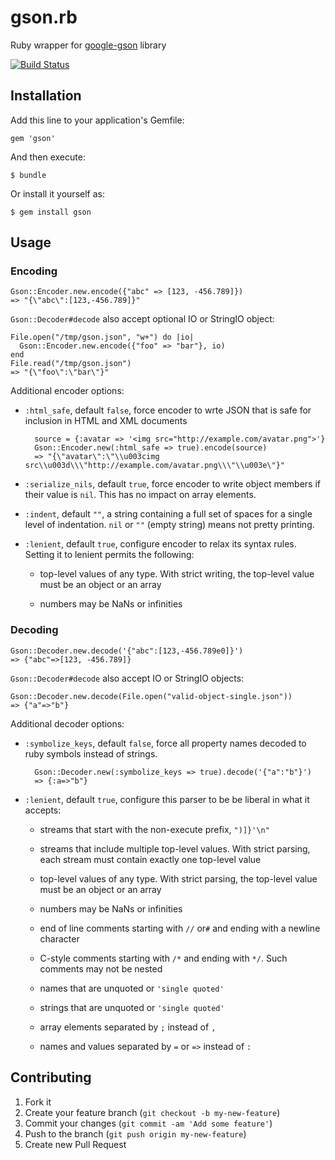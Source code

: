 # gson.rb

Ruby wrapper for [google-gson][1] library

[![Build Status](https://travis-ci.org/taichi/gson.rb.png)][2]

## Installation

Add this line to your application's Gemfile:

    gem 'gson'

And then execute:

    $ bundle

Or install it yourself as:

    $ gem install gson

## Usage

### Encoding

    Gson::Encoder.new.encode({"abc" => [123, -456.789]})
    => "{\"abc\":[123,-456.789]}"

`Gson::Decoder#decode` also accept optional IO or StringIO object:

    File.open("/tmp/gson.json", "w+") do |io|
      Gson::Encoder.new.encode({"foo" => "bar"}, io)
    end
    File.read("/tmp/gson.json")
    => "{\"foo\":\"bar\"}"

Additional encoder options:

* `:html_safe`, default `false`, force encoder to wrte JSON that is
  safe for inclusion in HTML and XML documents

        source = {:avatar => '<img src="http://example.com/avatar.png">'}
        Gson::Encoder.new(:html_safe => true).encode(source)
        => "{\"avatar\":\"\\u003cimg src\\u003d\\\"http://example.com/avatar.png\\\"\\u003e\"}"

* `:serialize_nils`, default `true`, force encoder to write object
  members if their value is `nil`. This has no impact on array
  elements.

* `:indent`, default `""`, a string containing a full set of spaces
  for a single level of indentation. `nil` or `""` (empty string)
  means not pretty printing.

* `:lenient`, default `true`, configure encoder to relax its syntax
  rules. Setting it to lenient permits the following:

  * top-level values of any type. With strict writing, the top-level
    value must be an object or an array

  * numbers may be NaNs or infinities

### Decoding

    Gson::Decoder.new.decode('{"abc":[123,-456.789e0]}')
    => {"abc"=>[123, -456.789]}

`Gson::Decoder#decode` also accept IO or StringIO objects:

    Gson::Decoder.new.decode(File.open("valid-object-single.json"))
    => {"a"=>"b"}

Additional decoder options:

* `:symbolize_keys`, default `false`, force all property names decoded
  to ruby symbols instead of strings.

        Gson::Decoder.new(:symbolize_keys => true).decode('{"a":"b"}')
        => {:a=>"b"}

* `:lenient`, default `true`, configure this parser to be  be liberal
  in what it accepts:

  * streams that start with the non-execute prefix, `")]}'\n"`

  * streams that include multiple top-level values. With strict
    parsing, each stream must contain exactly one top-level value

  * top-level values of any type. With strict parsing, the top-level
    value must be an object or an array

  * numbers may be NaNs or infinities

  * end of line comments starting with `//` or`#` and ending with a
    newline character

  * C-style comments starting with `/*` and ending with `*/`. Such
    comments may not be nested

  * names that are unquoted or `'single quoted'`

  * strings that are unquoted or `'single quoted'`

  * array elements separated by `;` instead of `,`

  * names and values separated by `=` or `=>` instead of `:`

## Contributing

1. Fork it
2. Create your feature branch (`git checkout -b my-new-feature`)
3. Commit your changes (`git commit -am 'Add some feature'`)
4. Push to the branch (`git push origin my-new-feature`)
5. Create new Pull Request

[1]: https://code.google.com/p/google-gson/
[2]: https://travis-ci.org/taichi/gson.rb
